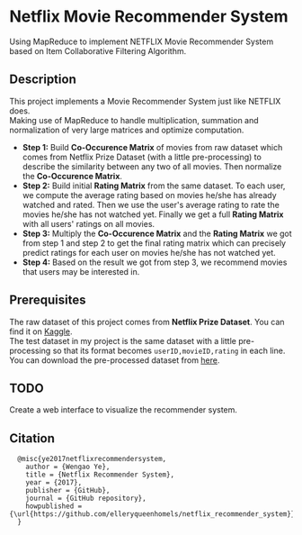 # Netflix Movie Recommender System

Using MapReduce to implement NETFLIX Movie Recommender System based on Item Collaborative Filtering Algorithm.

## Description
This project implements a Movie Recommender System just like NETFLIX does.<br/>Making use of MapReduce to handle multiplication, summation and normalization of very large matrices and optimize computation.<br/>
- <b>Step 1:</b> Build <b>Co-Occurence Matrix</b> of movies from raw dataset which comes from Netflix Prize Dataset (with a little pre-processing) to describe the similarity between any two of all movies. Then normalize the <b>Co-Occurence Matrix</b>.
- <b>Step 2:</b> Build initial <b>Rating Matrix</b> from the same dataset. To each user, we compute the average rating based on movies he/she has already watched and rated. Then we use the user's average rating to rate the movies he/she has not watched yet. Finally we get a full <b>Rating Matrix</b> with all users' ratings on all movies.
- <b>Step 3:</b> Multiply the <b>Co-Occurence Matrix</b> and the <b>Rating Matrix</b> we got from step 1 and step 2 to get the final rating matrix which can precisely predict ratings for each user on movies he/she has not watched yet. 
- <b>Step 4:</b> Based on the result we got from step 3, we recommend movies that users may be interested in.

## Prerequisites
The raw dataset of this project comes from <b>Netflix Prize Dataset</b>. You can find it on [Kaggle](https://www.kaggle.com/netflix-inc/netflix-prize-data/data).<br/>The test dataset in my project is the same dataset with a little pre-processing so that its format becomes `userID,movieID,rating` in each line. You can download the pre-processed dataset from [here](https://s3-us-west-2.amazonaws.com/wengaoye/MovieBigDataSet.tar).

## TODO
Create a web interface to visualize the recommender system.

## Citation
```
  @misc{ye2017netflixrecommendersystem,
    author = {Wengao Ye},
    title = {Netflix Recommender System},
    year = {2017},
    publisher = {GitHub},
    journal = {GitHub repository},
    howpublished = {\url{https://github.com/elleryqueenhomels/netflix_recommender_system}}
  }
```
